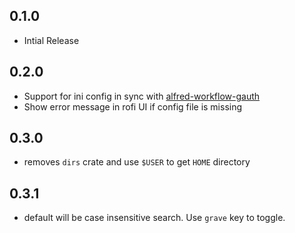 ## 0.1.0

- Intial Release

## 0.2.0

- Support for ini config in sync with [alfred-workflow-gauth](https://github.com/moul/alfred-workflow-gauth)
- Show error message in rofi UI if config file is missing

## 0.3.0

- removes `dirs` crate and use `$USER` to get `HOME` directory

## 0.3.1

- default will be case insensitive search. Use `grave` key to toggle.
